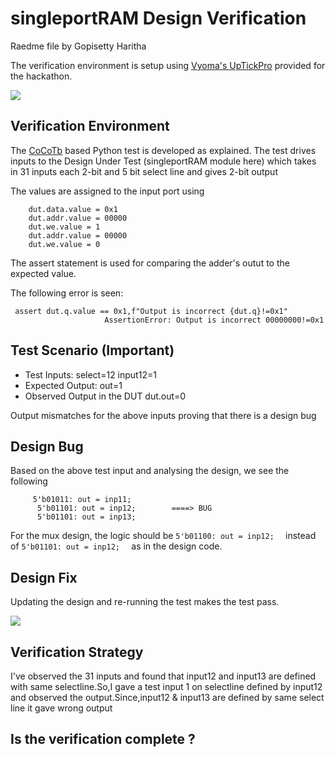 # singleportRAM Design Verification

Raedme file by Gopisetty Haritha

The verification environment is setup using [Vyoma's UpTickPro](https://vyomasystems.com) provided for the hackathon.


![](https://user-images.githubusercontent.com/83575446/182152035-cb0c54fb-fc6d-45ea-876c-f5eaf4cfc0ba.png)

## Verification Environment

The [CoCoTb](https://www.cocotb.org/) based Python test is developed as explained. The test drives inputs to the Design Under Test (singleportRAM module here) which takes in 31 inputs each 2-bit  and 5 bit select line and gives 2-bit output

The values are assigned to the input port using 
```
    dut.data.value = 0x1
    dut.addr.value = 00000
    dut.we.value = 1
    dut.addr.value = 00000
    dut.we.value = 0
```

The assert statement is used for comparing the adder's outut to the expected value.

The following error is seen:
```
 assert dut.q.value == 0x1,f"Output is incorrect {dut.q}!=0x1"
                     AssertionError: Output is incorrect 00000000!=0x1
```

## Test Scenario **(Important)**
- Test Inputs: select=12 input12=1
- Expected Output: out=1
- Observed Output in the DUT dut.out=0

Output mismatches for the above inputs proving that there is a design bug

## Design Bug
Based on the above test input and analysing the design, we see the following

```
     5'b01011: out = inp11;
      5'b01101: out = inp12;        ====> BUG
      5'b01101: out = inp13;           
```
For the mux design, the logic should be ``5'b01100: out = inp12;  `` instead of ``5'b01101: out = inp12;  `` as in the design code.

## Design Fix
Updating the design and re-running the test makes the test pass.

![](https://user-images.githubusercontent.com/83575446/182150353-803f68b4-136c-4d2a-92af-d3f3e9fe52ea.png)


## Verification Strategy

I've observed the 31 inputs and found that input12 and input13 are defined with same selectline.So,I gave a test input 1 on selectline defined by input12 and observed the output.Since,input12 & input13 are defined by same select line it gave wrong output

## Is the verification complete ?
